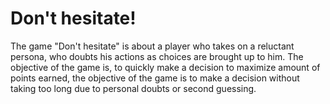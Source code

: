 # Don't hesitate!

The game "Don't hesitate" is about a player who takes on a reluctant persona, who doubts his actions as choices are brought up to him. The objective of the game is, to quickly make a decision to maximize amount of points earned, the objective of the game is to make a decision without taking too long due to personal doubts or second guessing.
